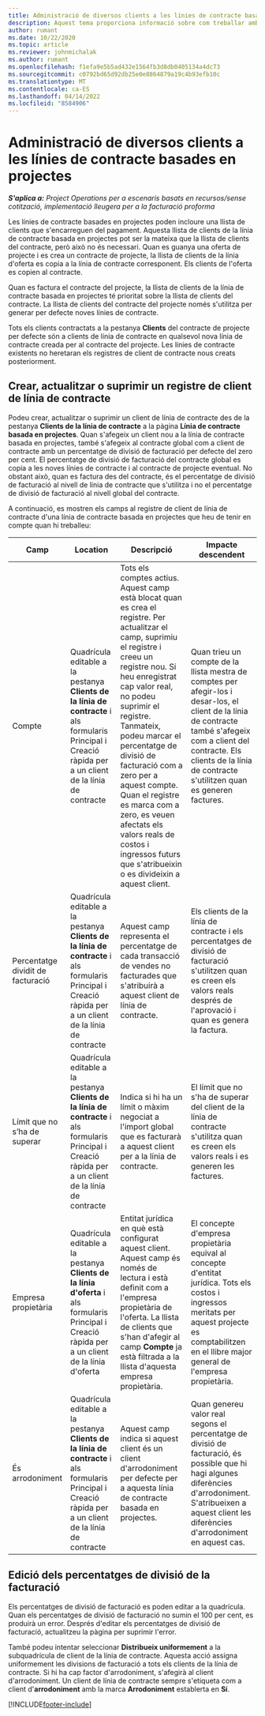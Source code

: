 ```yaml
---
title: Administració de diversos clients a les línies de contracte basades en projectes
description: Aquest tema proporciona informació sobre com treballar amb línies de contracte i contractes que contenen diversos clients.
author: rumant
ms.date: 10/22/2020
ms.topic: article
ms.reviewer: johnmichalak
ms.author: rumant
ms.openlocfilehash: f1efa9e5b5ad432e1564fb3d8db0405134a4dc73
ms.sourcegitcommit: c0792bd65d92db25e0e8864879a19c4b93efb10c
ms.translationtype: MT
ms.contentlocale: ca-ES
ms.lasthandoff: 04/14/2022
ms.locfileid: "8584906"
---
```

# <a name="manage-multiple-customers-on-project-based-contract-lines"></a>Administració de diversos clients a les línies de contracte basades en projectes

_**S'aplica a:** Project Operations per a escenaris basats en recursos/sense cotització, implementació lleugera per a la facturació proforma_

Les línies de contracte basades en projectes poden incloure una llista de clients que s'encarreguen del pagament. Aquesta llista de clients de la línia de contracte basada en projectes pot ser la mateixa que la llista de clients del contracte, però això no és necessari. Quan es guanya una oferta de projecte i es crea un contracte de projecte, la llista de clients de la línia d'oferta es copia a la línia de contracte corresponent. Els clients de l'oferta es copien al contracte.

Quan es factura el contracte del projecte, la llista de clients de la línia de contracte basada en projectes té prioritat sobre la llista de clients del contracte. La llista de clients del contracte del projecte només s'utilitza per generar per defecte noves línies de contracte.

Tots els clients contractats a la pestanya **Clients** del contracte de projecte per defecte són a clients de línia de contracte en qualsevol nova línia de contracte creada per al contracte del projecte. Les línies de contracte existents no heretaran els registres de client de contracte nous creats posteriorment.

## <a name="create-update-or-delete-a-contract-line-customer-record"></a>Crear, actualitzar o suprimir un registre de client de línia de contracte

Podeu crear, actualitzar o suprimir un client de línia de contracte des de la pestanya **Clients de la línia de contracte** a la pàgina **Línia de contracte basada en projectes**. Quan s'afegeix un client nou a la línia de contracte basada en projectes, també s'afegeix al contracte global com a client de contracte amb un percentatge de divisió de facturació per defecte del zero per cent. El percentatge de divisió de facturació del contracte global es copia a les noves línies de contracte i al contracte de projecte eventual. No obstant això, quan es factura des del contracte, és el percentatge de divisió de facturació al nivell de línia de contracte que s'utilitza i no el percentatge de divisió de facturació al nivell global del contracte. 

A continuació, es mostren els camps al registre de client de línia de contracte d'una línia de contracte basada en projectes que heu de tenir en compte quan hi treballeu:

| Camp | Location | Descripció | Impacte descendent |
| --- | --- | --- | --- |
| Compte | Quadrícula editable a la pestanya **Clients de la línia de contracte** i als formularis Principal i Creació ràpida per a un client de la línia de contracte | Tots els comptes actius. Aquest camp està blocat quan es crea el registre. Per actualitzar el camp, suprimiu el registre i creeu un registre nou. Si heu enregistrat cap valor real, no podeu suprimir el registre. Tanmateix, podeu marcar el percentatge de divisió de facturació com a zero per a aquest compte. Quan el registre es marca com a zero, es veuen afectats els valors reals de costos i ingressos futurs que s'atribueixin o es divideixin a aquest client. | Quan trieu un compte de la llista mestra de comptes per afegir-los i desar-los, el client de la línia de contracte també s'afegeix com a client del contracte. Els clients de la línia de contracte s'utilitzen quan es generen factures. |
| Percentatge dividit de facturació | Quadrícula editable a la pestanya **Clients de la línia de contracte** i als formularis Principal i Creació ràpida per a un client de la línia de contracte | Aquest camp representa el percentatge de cada transacció de vendes no facturades que s'atribuirà a aquest client de línia de contracte. | Els clients de la línia de contracte i els percentatges de divisió de facturació s'utilitzen quan es creen els valors reals després de l'aprovació i quan es genera la factura. |
| Límit que no s’ha de superar | Quadrícula editable a la pestanya **Clients de la línia de contracte** i als formularis Principal i Creació ràpida per a un client de la línia de contracte | Indica si hi ha un límit o màxim negociat a l'import global que es facturarà a aquest client per a la línia de contracte. | El límit que no s'ha de superar del client de la línia de contracte s'utilitza quan es creen els valors reals i es generen les factures. |
| Empresa propietària | Quadrícula editable a la pestanya **Clients de la línia d'oferta** i als formularis Principal i Creació ràpida per a un client de la línia d'oferta | Entitat jurídica en què està configurat aquest client. Aquest camp és només de lectura i està definit com a l'empresa propietària de l'oferta. La llista de clients que s'han d'afegir al camp **Compte** ja està filtrada a la llista d'aquesta empresa propietària. | El concepte d'empresa propietària equival al concepte d'entitat jurídica. Tots els costos i ingressos meritats per aquest projecte es comptabilitzen en el llibre major general de l'empresa propietària. |
| És arrodoniment | Quadrícula editable a la pestanya **Clients de la línia de contracte** i als formularis Principal i Creació ràpida per a un client de la línia de contracte | Aquest camp indica si aquest client és un client d'arrodoniment per defecte per a aquesta línia de contracte basada en projectes. | Quan genereu valor real segons el percentatge de divisió de facturació, és possible que hi hagi algunes diferències d'arrodoniment. S'atribueixen a aquest client les diferències d'arrodoniment en aquest cas. |

## <a name="edit-billing-split-percentages"></a>Edició dels percentatges de divisió de la facturació

Els percentatges de divisió de facturació es poden editar a la quadrícula. Quan els percentatges de divisió de facturació no sumin el 100 per cent, es produirà un error. Després d'editar els percentatges de divisió de facturació, actualitzeu la pàgina per suprimir l'error.

També podeu intentar seleccionar **Distribueix uniformement** a la subquadrícula de client de la línia de contracte. Aquesta acció assigna uniformement les divisions de facturació a tots els clients de la línia de contracte. Si hi ha cap factor d'arrodoniment, s'afegirà al client d'arrodoniment. Un client de línia de contracte sempre s'etiqueta com a client d'**arrodoniment** amb la marca **Arrodoniment** establerta en **Sí**.


[!INCLUDE[footer-include](../includes/footer-banner.md)]